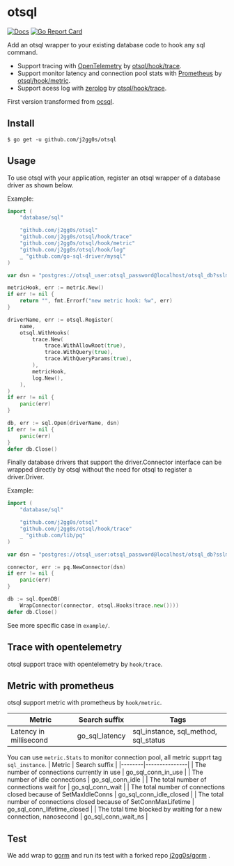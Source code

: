 # otsql

[![Docs](https://godoc.org/github.com/j2gg0s/otsql?status.svg)](https://pkg.go.dev/github.com/j2gg0s/otsql)
[![Go Report Card](https://goreportcard.com/badge/github.com/j2gg0s/otsql)](https://goreportcard.com/report/github.com/j2gg0s/otsql)

Add an otsql wrapper to your existing database code to hook any sql command.

-   Support tracing with [OpenTelemetry](https://opentelemetry.io/) by [otsql/hook/trace](https://github.com/j2gg0s/otsql/tree/bun/hook/metric).
-   Support monitor latency and connection pool stats with [Prometheus](https://github.com/prometheus/prometheus)
    by [otsql/hook/metric](https://github.com/j2gg0s/otsql/tree/bun/hook/metric).
-   Support acess log with [zerolog](https://github.com/rs/zerolog) by [otsql/hook/trace](https://github.com/j2gg0s/otsql/tree/bun/hook/trace).

First version transformed from [ocsql](https://github.com/opencensus-integrations/ocsql).

## Install

```
$ go get -u github.com/j2gg0s/otsql
```

## Usage

To use otsql with your application, register an otsql wrapper of a database driver
as shown below.

Example:

```go
import (
    "database/sql"

    "github.com/j2gg0s/otsql"
    "github.com/j2gg0s/otsql/hook/trace"
    "github.com/j2gg0s/otsql/hook/metric"
    "github.com/j2gg0s/otsql/hook/log"
    _ "github.com/go-sql-driver/mysql"
)

var dsn = "postgres://otsql_user:otsql_password@localhost/otsql_db?sslmode=disable"

metricHook, err := metric.New()
if err != nil {
    return "", fmt.Errorf("new metric hook: %w", err)
}

driverName, err := otsql.Register(
    name,
    otsql.WithHooks(
        trace.New(
            trace.WithAllowRoot(true),
            trace.WithQuery(true),
            trace.WithQueryParams(true),
        ),
        metricHook,
        log.New(),
    ),
)
if err != nil {
    panic(err)
}

db, err := sql.Open(driverName, dsn)
if err != nil {
    panic(err)
}
defer db.Close()
```

Finally database drivers that support the driver.Connector
interface can be wrapped directly by otsql without the need for otsql to
register a driver.Driver.

Example:

```go
import (
    "database/sql"

    "github.com/j2gg0s/otsql"
    "github.com/j2gg0s/otsql/hook/trace"
    _ "github.com/lib/pq"
)

var dsn = "postgres://otsql_user:otsql_password@localhost/otsql_db?sslmode=disable"

connector, err := pq.NewConnector(dsn)
if err != nil {
    panic(err)
}

db := sql.OpenDB(
    WrapConnector(connector, otsql.Hooks(trace.new())))
defer db.Close()
```

See more specific case in `example/`.

## Trace with opentelemetry

otsql support trace with opentelemetry by `hook/trace`.

## Metric with prometheus

otsql support metric with prometheus by `hook/metric`.

| Metric                 | Search suffix  | Tags                                 |
| ---------------------- | -------------- | ------------------------------------ |
| Latency in millisecond | go_sql_latency | sql_instance, sql_method, sql_status |

You can use `metric.Stats` to monitor connection pool, all metric supprt tag `sql_instance`.
| Metric | Search suffix |
|--------|---------------|
| The number of connections currently in use | go_sql_conn_in_use |
| The number of idle connections | go_sql_conn_idle |
| The total number of connections wait for | go_sql_conn_wait |
| The total number of connections closed because of SetMaxIdleConns | go_sql_conn_idle_closed |
| The total number of connections closed because of SetConnMaxLifetime | go_sql_conn_lifetime_closed |
| The total time blocked by waiting for a new connection, nanosecond | go_sql_conn_wait_ns |

## Test

We add wrap to [gorm](https://github.com/go-gorm/gorm) and run its test with a forked repo [j2gg0s/gorm](https://github.com/j2gg0s/gorm) .
